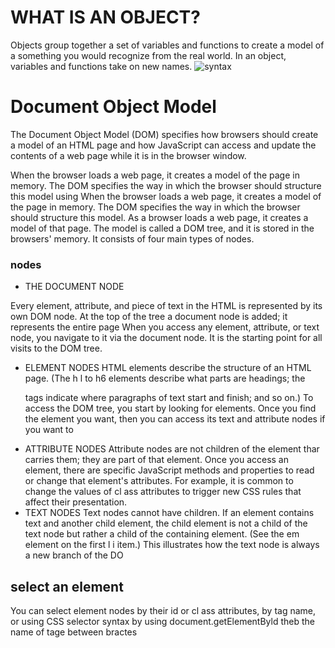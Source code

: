 # WHAT IS AN OBJECT? 
Objects group together a set of variables and functions to create a model
of a something you would recognize from the real world. In an object,
variables and functions take on new names. 
![syntax](https://scontent.famm10-1.fna.fbcdn.net/v/t1.15752-9/192178312_186303120038217_1675128315092481908_n.png?_nc_cat=107&ccb=1-3&_nc_sid=ae9488&_nc_eui2=AeFPYNOGaSW15r6RpkpNNrLQYrNpsBtKm8Fis2mwG0qbwXmrHhHXeN_brPab6NfKvnDv2VyFpFmg266Z5KzMlSte&_nc_ohc=Bl-g_welHisAX_Vmcfg&_nc_ht=scontent.famm10-1.fna&oh=1a89cb604c871b1a65729e21fe9a881a&oe=60D742B3) 

# Document Object Model
The Document Object Model (DOM) specifies
how browsers should create a model of an HTML
page and how JavaScript can access and update the
contents of a web page while it is in the browser window. 

When the browser loads a web page, it
creates a model of the page in memory.
The DOM specifies the way in which the
browser should structure this model using
When the browser loads a web page, it
creates a model of the page in memory.
The DOM specifies the way in which the
browser should structure this model.
As a browser loads a web page, it creates a model of that page.
The model is called a DOM tree, and it is stored in the browsers' memory.
It consists of four main types of nodes. 
### nodes 
- THE DOCUMENT NODE

Every element, attribute, and piece of text in the
HTML is represented by its own DOM node.
At the top of the tree a document node is added; it
represents the entire page 
When you access any element, attribute, or text
node, you navigate to it via the document node. It is
the starting point for all visits to the DOM tree.

- ELEMENT NODES
HTML elements describe the structure of an HTML
page. (The h l to h6 elements describe what
parts are headings; the <p> tags indicate where
paragraphs of text start and finish; and so on.)
To access the DOM tree, you start by looking for
elements. Once you find the element you want, then
you can access its text and attribute nodes if you
want to
- ATTRIBUTE NODES 
Attribute nodes are not children of the element thar
carries them; they are part of that element. Once
you access an element, there are specific JavaScript
methods and properties to read or change that
element's attributes. For example, it is common to
change the values of cl ass attributes to trigger new
CSS rules that affect their presentation. 
- TEXT NODES 
Text nodes cannot have children. If an element
contains text and another child element, the child
element is not a child of the text node but rather
a child of the containing element. (See the em
element on the first l i  item.) This illustrates how
the text node is always a new branch of the DO

## select an element 
You can select element nodes by their id or cl ass
attributes, by tag name, or using CSS selector syntax
by using document.getElementByld  theb the name of tage between bractes

